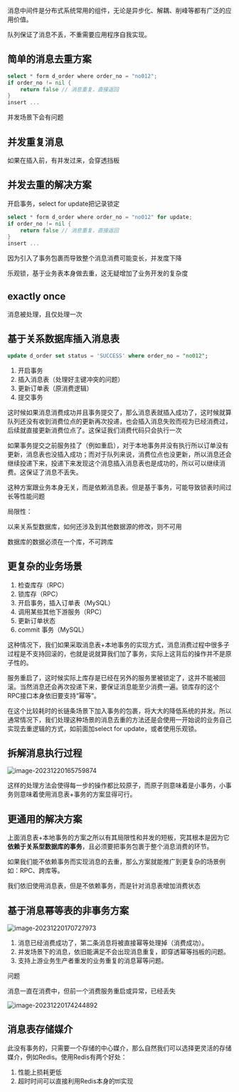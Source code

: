 消息中间件是分布式系统常用的组件，无论是异步化、解耦、削峰等都有广泛的应用价值。

队列保证了消息不丢，不重需要应用程序自我实现。

## 简单的消息去重方案

```go
select * form d_order where order_no = "no012";
if order_no != nil {
	return false // 消息重复，直接返回
}
insert ...
```

并发场景下会有问题

## 并发重复消息

如果在插入前，有并发过来，会穿透挡板

## 并发去重的解决方案

开启事务，select for update把记录锁定

```go
select * form d_order where order_no = "no012" for update;
if order_no != nil {
	return false // 消息重复，直接返回
}
insert ...
```

因为引入了事务包裹而导致整个消息消费可能变长，并发度下降

乐观锁，基于业务表本身做去重，这无疑增加了业务开发的复杂度

## exactly once

消息被处理，且仅处理一次

## 基于关系数据库插入消息表

```sql
update d_order set status = 'SUCCESS' where order_no = "no012";
```

1. 开启事务
2. 插入消息表（处理好主键冲突的问题）
3. 更新订单表（原消费逻辑）
4. 提交事务

这时候如果消息消费成功并且事务提交了，那么消息表就插入成功了，这时候就算队列还没有收到消费位点的更新再次投递，也会插入消息失败而视为已经消费过，后续就直接更新消费位点了。这保证我们消费代码只会执行一次

如果事务提交之前服务挂了（例如重启），对于本地事务并没有执行所以订单没有更新，消息表也没插入成功；而对于队列来说，消费位点也没更新，所以消息还会继续投递下来，投递下来发现这个消息插入消息表也是成功的，所以可以继续消费。这保证了消息不丢失。

这种方案跟业务本身无关，而是依赖消息表。但是基于事务，可能导致锁表时间过长等性能问题

局限性：

以来关系型数据库，如何还涉及到其他数据源的修改，则不可用

数据库的数据必须在一个库，不可跨库

## 更复杂的业务场景

1. 检查库存（RPC）
2. 锁库存（RPC）
3. 开启事务，插入订单表（MySQL）
4. 调用某些其他下游服务（RPC）
5. 更新订单状态
6. commit 事务（MySQL）

这种情况下，我们如果采取消息表+本地事务的实现方式，消息消费过程中很多子过程是不支持回滚的，也就是说就算我们加了事务，实际上这背后的操作并不是原子性的。

服务重启了，这时候实际上库存是已经在另外的服务里被锁定了，这并不能被回滚。当然消息还会再次投递下来，要保证消息能至少消费一遍。锁库存的这个RPC接口本身依旧要支持“幂等”。

在这个比较耗时的长链条场景下加入事务的包裹，将大大的降低系统的并发。所以通常情况下，我们处理这种场景的消息去重的方法还是会使用一开始说的业务自己实现去重逻辑的方式，如前面加select for update，或者使用乐观锁。

## 拆解消息执行过程

![image-20231220165759874](https://oss.wyxxt.org.cn/images/2023/12/20/36ebae15-f030-43e1-8364-340f9f03e69e.png)

这样的处理方法会使得每一步的操作都比较原子，而原子则意味着是小事务，小事务则意味着使用消息表+事务的方案显得可行。

## 更通用的解决方案

上面消息表+本地事务的方案之所以有其局限性和并发的短板，究其根本是因为它**依赖于关系型数据库的事务**，且必须要把事务包裹于整个消息消费的环节。

如果我们能不依赖事务而实现消息的去重，那么方案就能推广到更复杂的场景例如：RPC、跨库等。

我们依旧使用消息表，但是不依赖事务，而是针对消息表增加消费状态

## 基于消息幂等表的非事务方案

![image-20231220170727973](https://oss.wyxxt.org.cn/images/2023/12/20/01f6ecd7-0090-44fb-9a48-08c72ca37f98.png)

1. 消息已经消费成功了，第二条消息将被直接幂等处理掉（消费成功）。
2. 并发场景下的消息，依旧能满足不会出现消息重复，即穿透幂等挡板的问题。
3. 支持上游业务生产者重发的业务重复的消息幂等问题。



问题

消息一直在消费中，但前一个消费服务重启或异常，已经丢失

![image-20231220174244892](https://oss.wyxxt.org.cn/images/2023/12/20/998bb86c-09a8-4d14-9ea5-7216fde212ba.png)

## 消息表存储媒介

此没有事务的，只需要一个存储的中心媒介，那么自然我们可以选择更灵活的存储媒介，例如Redis。使用Redis有两个好处：

1. 性能上损耗更低
2. 超时时间可以直接利用Redis本身的ttl实现